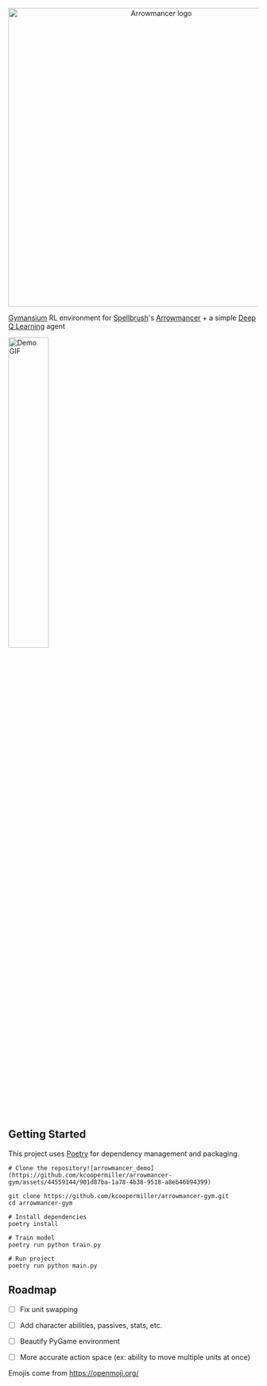 <p align="center">
  <picture>
  <source media="(prefers-color-scheme: dark)" srcset="https://github.com/kcoopermiller/arrowmancer-gym/assets/44559144/4be53a84-8acd-49d9-a050-1da6af03fab5" width="600" >
  <img alt="Arrowmancer logo" src="https://github.com/kcoopermiller/arrowmancer-gym/assets/44559144/554c3ec7-defd-4fca-bdbb-993587d42d76" width="600"/>
  </picture> 
</p>

[Gymansium](https://github.com/Farama-Foundation/Gymnasium) RL environment for [Spellbrush](https://spellbrush.com/)'s [Arrowmancer](https://www.arrowmancer.com/) + a simple [Deep Q Learning](https://pytorch.org/tutorials/intermediate/reinforcement_q_learning.html#dqn-algorithm) agent

<img alt="Demo GIF" src="https://github.com/kcoopermiller/arrowmancer-gym/assets/44559144/85710ad0-6eab-40a3-811e-235c546e7493" width="40%" height="40%"/>

## Getting Started

This project uses [Poetry](https://python-poetry.org/) for dependency management and packaging.

```shell
# Clone the repository![arrowmancer_demo](https://github.com/kcoopermiller/arrowmancer-gym/assets/44559144/901d87ba-1a78-4b38-9518-a8eb46b94399)

git clone https://github.com/kcoopermiller/arrowmancer-gym.git
cd arrowmancer-gym

# Install dependencies
poetry install

# Train model
poetry run python train.py

# Run project
poetry run python main.py
```

## Roadmap
- [ ] Fix unit swapping
- [ ] Add character abilities, passives, stats, etc.
- [ ] Beautify PyGame environment
- [ ] More accurate action space (ex: ability to move multiple units at once)


Emojis come from https://openmoji.org/
